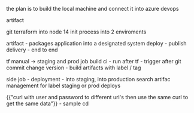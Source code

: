 the plan is to build the local machine and connect it into azure devops



artifact

git terraform into node 14
init process into 2 enviroments

artifact - packages application into a designated system
deploy - publish
delivery - end to end

tf manual -> staging and prod
job build ci - run after tf - trigger after git commit
change version - build artifacts with label / tag

side job - deployment - into staging, into production
search artifac management for label staging or prod
deploys

{{"curl with user and password to different url's
then use the same curl to get the same data"}} - sample cd
